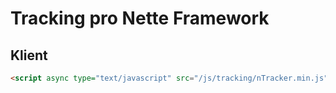 # Tracking pro Nette Framework

## Klient
```html
<script async type="text/javascript" src="/js/tracking/nTracker.min.js"></script>
```